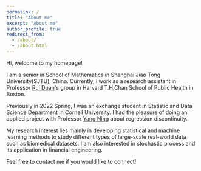 ```yaml
---
permalink: /
title: "About me"
excerpt: "About me"
author_profile: true
redirect_from: 
  - /about/
  - /about.html
---
```




Hi, welcome to my homepage!

I am a senior in School of Mathematics in Shanghai Jiao Tong University(SJTU), China. Currently, i work as a research assistant in Professor [Rui Duan](https://sites.google.com/view/ruiduan/)'s group in Harvard T.H.Chan School of Public Health in Boston. 

Previously in 2022 Spring, I was an exchange student in Statistic and Data Science Department in Cornell University. I had the pleasure of doing an applied project with Professor [Yang Ning](https://yangning.stat.cornell.edu) about regression discontinuity.

My research interest lies mainly in developing statistical and machine learning methods to study different types of large-scale real-world data such as biomedical datasets. I am also interested in stochastic process and its application in financial engineering.

Feel free to contact me if you would like to connect!

